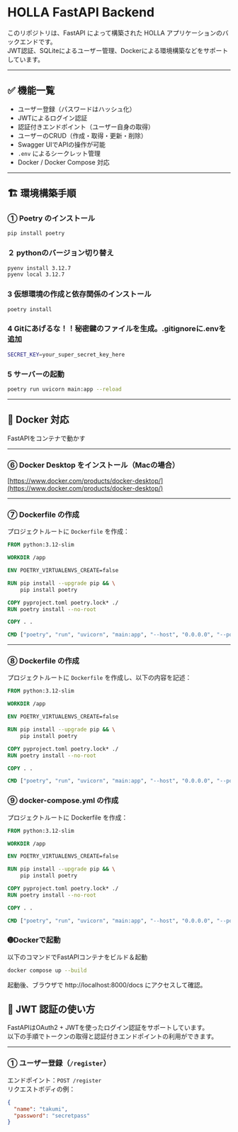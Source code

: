 # HOLLA FastAPI Backend

このリポジトリは、FastAPI によって構築された HOLLA アプリケーションのバックエンドです。  
JWT認証、SQLiteによるユーザー管理、Dockerによる環境構築などをサポートしています。

---

## ✅ 機能一覧

- ユーザー登録（パスワードはハッシュ化）
- JWTによるログイン認証
- 認証付きエンドポイント（ユーザー自身の取得）
- ユーザーのCRUD（作成・取得・更新・削除）
- Swagger UIでAPIの操作が可能
- `.env` によるシークレット管理
- Docker / Docker Compose 対応

---

## 🏗️ 環境構築手順

### ① Poetry のインストール

```bash
pip install poetry
```

### ２ pythonのバージョン切り替え
```bash
pyenv install 3.12.7
pyenv local 3.12.7
```
### 3 仮想環境の作成と依存関係のインストール
```bash
poetry install
```
### 4 Gitにあげるな！！秘密鍵のファイルを生成。.gitignoreに.envを追加
```bash
SECRET_KEY=your_super_secret_key_here
```
### 5 サーバーの起動
```bash
poetry run uvicorn main:app --reload
```
---

## 🐳 Docker 対応

FastAPIをコンテナで動かす

---

### ⑥ Docker Desktop をインストール（Macの場合）

[https://www.docker.com/products/docker-desktop/](https://www.docker.com/products/docker-desktop/)

---

### ⑦ Dockerfile の作成

プロジェクトルートに `Dockerfile` を作成：

```dockerfile
FROM python:3.12-slim

WORKDIR /app

ENV POETRY_VIRTUALENVS_CREATE=false

RUN pip install --upgrade pip && \
    pip install poetry

COPY pyproject.toml poetry.lock* ./
RUN poetry install --no-root

COPY . .

CMD ["poetry", "run", "uvicorn", "main:app", "--host", "0.0.0.0", "--port", "8000", "--reload"]
```

---

### ⑧ Dockerfile の作成

プロジェクトルートに `Dockerfile` を作成し、以下の内容を記述：

```dockerfile
FROM python:3.12-slim

WORKDIR /app

ENV POETRY_VIRTUALENVS_CREATE=false

RUN pip install --upgrade pip && \
    pip install poetry

COPY pyproject.toml poetry.lock* ./
RUN poetry install --no-root

COPY . .

CMD ["poetry", "run", "uvicorn", "main:app", "--host", "0.0.0.0", "--port", "8000", "--reload"]
```

### ⑨ docker-compose.yml の作成
プロジェクトルートに Dockerfile を作成：
```dockerfile
FROM python:3.12-slim

WORKDIR /app

ENV POETRY_VIRTUALENVS_CREATE=false

RUN pip install --upgrade pip && \
    pip install poetry

COPY pyproject.toml poetry.lock* ./
RUN poetry install --no-root

COPY . .

CMD ["poetry", "run", "uvicorn", "main:app", "--host", "0.0.0.0", "--port", "8000", "--reload"]
```

### ➓Dockerで起動
以下のコマンドでFastAPIコンテナをビルド＆起動
```bash
docker compose up --build
```
起動後、ブラウザで http://localhost:8000/docs にアクセスして確認。

## 🔐 JWT 認証の使い方

FastAPIはOAuth2 + JWTを使ったログイン認証をサポートしています。  
以下の手順でトークンの取得と認証付きエンドポイントの利用ができます。

---

### ① ユーザー登録（`/register`）

エンドポイント：`POST /register`  
リクエストボディの例：

```json
{
  "name": "takumi",
  "password": "secretpass"
}
```
